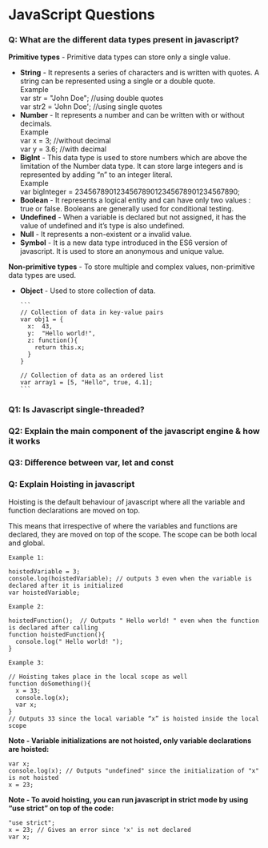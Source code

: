 <h1>JavaScript Questions</h1>
<h3>Q: What are the different data types present in javascript?</h3>
<p><strong>Primitive types</strong> - Primitive data types can store only a single value. </p>
<ul>
  <li>
    <strong>String</strong> - It represents a series of characters and is written with quotes. A string can be represented using a single or a double quote. <br/>
    Example <br/>
    var str = "John Doe"; //using double quotes <br/>
    var str2 = 'John Doe'; //using single quotes <br/>
  </li>
  <li>
    <strong>Number</strong> - It represents a number and can be written with or without decimals. <br/>
    Example <br/>
    var x = 3; //without decimal <br/>
    var y = 3.6; //with decimal <br/>
  </li>
  <li>
    <strong>BigInt</strong> - This data type is used to store numbers which are above the limitation of the Number data type. It can store large integers and is represented      by adding “n” to an integer literal. <br/>
    Example <br/>
    var bigInteger =  234567890123456789012345678901234567890; <br/>
  </li>
  <li>
    <strong>Boolean</strong> - It represents a logical entity and can have only two values : true or false. Booleans are generally used for conditional testing.
  </li>
  <li>
    <strong>Undefined</strong> - When a variable is declared but not assigned, it has the value of undefined and it’s type is also undefined.
  </li>
  <li>
    <strong>Null</strong> - It represents a non-existent or a invalid value.
  </li>
  <li>
    <strong>Symbol</strong> - It is a new data type introduced in the ES6 version of javascript. It is used to store an anonymous and unique value.
  </li>
</ul>
<p><strong>Non-primitive types</strong> - To store multiple and complex values, non-primitive data types are used. </p>
<ul>
  <li>
    <strong>Object</strong> - Used to store collection of data. <br/>
    
    ```
    // Collection of data in key-value pairs
    var obj1 = {
      x:  43,
      y:  "Hello world!",
      z: function(){
        return this.x;
      }
    }
      
    // Collection of data as an ordered list 
    var array1 = [5, "Hello", true, 4.1];
    ```
  </li>
</ul>
<h3><strong>Q1: Is Javascript single-threaded?</strong></h3>
<h3><strong>Q2: Explain the main component of the javascript engine & how it works</strong></h3>
<h3><strong>Q3: Difference between var, let and const</strong></h3>
<h3>Q: Explain Hoisting in javascript</h3>
<p>Hoisting is the default behaviour of javascript where all the variable and function declarations are moved on top.</p>
<p>This means that irrespective of where the variables and functions are declared, they are moved on top of the scope. The scope can be both local and global.</p>

```
Example 1:

hoistedVariable = 3;
console.log(hoistedVariable); // outputs 3 even when the variable is declared after it is initialized	
var hoistedVariable;
```

```
Example 2:

hoistedFunction();  // Outputs " Hello world! " even when the function is declared after calling
function hoistedFunction(){ 
  console.log(" Hello world! ");
} 
```

```
Example 3:

// Hoisting takes place in the local scope as well
function doSomething(){
  x = 33;
  console.log(x);
  var x;
} 
// Outputs 33 since the local variable “x” is hoisted inside the local scope
```

<strong>Note - Variable initializations are not hoisted, only variable declarations are hoisted:</strong>

```
var x;
console.log(x); // Outputs "undefined" since the initialization of "x" is not hoisted
x = 23;
```

<strong>Note - To avoid hoisting, you can run javascript in strict mode by using “use strict” on top of the code:</strong>

```
"use strict";
x = 23; // Gives an error since 'x' is not declared
var x;
```
